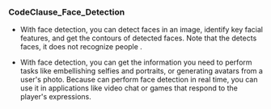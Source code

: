 ### CodeClause_Face_Detection

- With face detection, you can detect faces in an image, identify key facial features, and get the contours of detected faces. Note that the detects faces, it does not recognize people .

- With face detection, you can get the information you need to perform tasks like embellishing selfies and portraits, or generating avatars from a user's photo. Because can perform face detection in real time, you can use it in applications like video chat or games that respond to the player's expressions.
